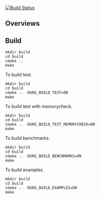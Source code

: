 [![Build Status](https://travis-ci.org/i05nagai/generalized_niederreiter_sequence.svg?branch=master)](https://travis-ci.org/i05nagai/generalized_niederreiter_sequence)

## Overviews

## Build

```shell
mkdir build
cd build
cmake ..
make
```

To build test.

```shell
mkdir build
cd build
cmake .. -DGNS_BUILD_TEST=ON
make
```

To build test with memorycheck.

```shell
mkdir build
cd build
cmake .. -DGNS_BUILD_TEST_MEMORYCHECK=ON
make
```

To build benchmarks.

```shell
mkdir build
cd build
cmake .. -DGNS_BUILD_BENCHMARKS=ON
make
```

To build examples.

```shell
mkdir build
cd build
cmake .. -DGNS_BUILD_EXAMPLES=ON
make
```
